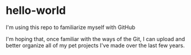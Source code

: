 # hello-world
I'm using this repo to familiarize myself with GitHub

I'm hoping that, once familiar with the ways of the Git, I can upload and better organize all of my pet projects I've made over the last few years.  
